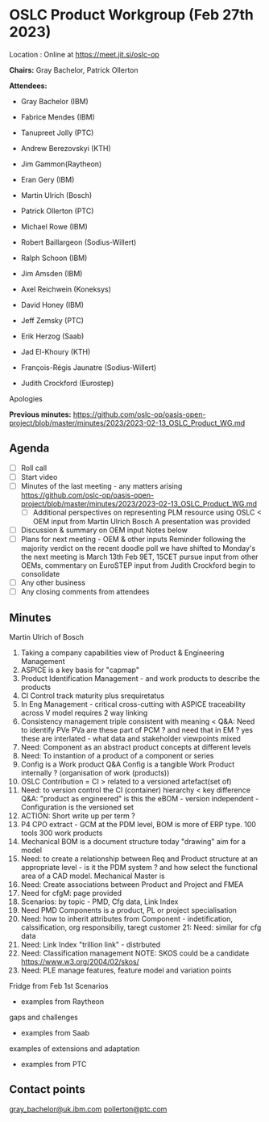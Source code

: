 # OSLC Product Workgroup (Feb 27th 2023)

Location : Online at https://meet.jit.si/oslc-op

**Chairs:** Gray Bachelor, Patrick Ollerton

**Attendees:** 

- Gray Bachelor (IBM) 




- Fabrice Mendes (IBM)
- Tanupreet Jolly (PTC)
- Andrew Berezovskyi (KTH)
- Jim Gammon(Raytheon)
- Eran Gery (IBM)
- Martin Ulrich (Bosch)
- Patrick Ollerton (PTC)
- Michael Rowe (IBM)
- Robert Baillargeon (Sodius-Willert)
- Ralph Schoon (IBM)
- Jim Amsden (IBM)
- Axel Reichwein (Koneksys)
- David Honey (IBM)
- Jeff Zemsky (PTC)
- Erik Herzog (Saab)
- Jad El-Khoury (KTH)
- François-Régis Jaunatre (Sodius-Willert)
- Judith Crockford (Eurostep)

Apologies


**Previous minutes:** https://github.com/oslc-op/oasis-open-project/blob/master/minutes/2023/2023-02-13_OSLC_Product_WG.md

## Agenda

- [ ] Roll call
- [ ] Start video 
- [ ] Minutes of the last meeting - any matters arising
https://github.com/oslc-op/oasis-open-project/blob/master/minutes/2023/2023-02-13_OSLC_Product_WG.md
	- [ ] Additional perspectives on representing PLM resource using OSLC < OEM input from Martin Ulrich Bosch
	A presentation was provided
- [ ] Discussion & summary on OEM input
	Notes below
- [ ] Plans for next meeting - OEM & other inputs
	Reminder following the majority verdict on the recent doodle poll we have shifted to Monday's 
	the next meeting is March 13th Feb 9ET, 15CET
		pursue input from other OEMs, commentary on EuroSTEP input from Judith Crockford
		begin to consolidate
- [ ] Any other business
- [ ] Any closing comments from attendees

## Minutes

Martin Ulrich of Bosch
1. Taking a company capabilities view of Product & Engineering Management
2. ASPICE is a key basis for "capmap"
3. Product Identification Management - and work products to describe the products
4. CI Control track maturity plus srequiretatus
5. In Eng Management - critical cross-cutting with ASPICE traceability across V model requires 2 way linking 
6. Consistency management triple consistent with meaning < 
Q&A: Need to identify PVe PVa are these part of PCM ? and need that in EM ? yes these are interlated - what data and stakeholder viewpoints mixed
7. Need: Component as an abstract product concepts at different levels
8. Need: To instantion of a product of a component or series
9. Config is a Work product 
Q&A Config is a tangible Work Product internally ? (organisation of work (products))
10. OSLC Contribution = CI > related to a versioned artefact(set of)
11. Need: to version control the CI (container) hierarchy < key difference
Q&A: "product as engineered" is this the eBOM - version independent - Configuration is the versioned set
12. ACTION: Short write up per term ?
13. P4 CPO extract - GCM at the PDM level, BOM is more of ERP type. 100 tools 300 work products
14. Mechanical BOM is a document structure today "drawing" aim for a model
15. Need: to create a relationship between Req and Product structure at an appropriate level - is it the PDM system ? and how select the functional area of a CAD model. Mechanical Master is  
16. Need: Create associations between Product and Project and FMEA
17. Need for cfgM: page provided
18. Scenarios: by topic - PMD, Cfg data, Link Index
19. Need PMD Components is a product, PL or project specialisation
20. Need: how to inherit attributes from Component - indetification, calssification, org responsibiliy, taregt customer
21: Need: similar for cfg data
22. Need: Link Index "trillion link" - distrbuted
23. Need: Classification management NOTE: SKOS could be a candidate https://www.w3.org/2004/02/skos/
23. Need: PLE manage features, feature model and variation points


Fridge from Feb 1st
Scenarios
- examples from Raytheon 

gaps and challenges
- examples from Saab

examples of extensions and adaptation
- examples from PTC




## Contact points

gray_bachelor@uk.ibm.com
pollerton@ptc.com

